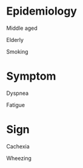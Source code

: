 # Epidemiology

Middle aged

Elderly

Smoking

# Symptom

Dyspnea

Fatigue

# Sign

Cachexia

Wheezing
